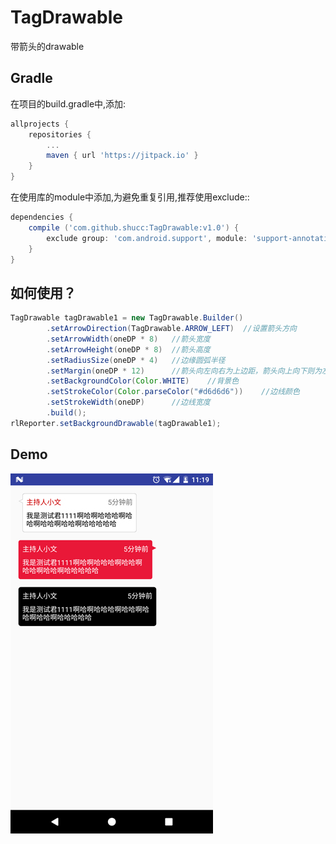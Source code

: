 # TagDrawable

带箭头的drawable

## Gradle

在项目的build.gradle中,添加:
```groovy
allprojects {
    repositories {
        ...
        maven { url 'https://jitpack.io' }
    }
}
```

在使用库的module中添加,为避免重复引用,推荐使用exclude::
```groovy
dependencies {
    compile ('com.github.shucc:TagDrawable:v1.0') {
        exclude group: 'com.android.support', module: 'support-annotations'
    }
}
```

## 如何使用？

```java
TagDrawable tagDrawable1 = new TagDrawable.Builder()
        .setArrowDirection(TagDrawable.ARROW_LEFT)  //设置箭头方向
        .setArrowWidth(oneDP * 8)   //箭头宽度
        .setArrowHeight(oneDP * 8)  //箭头高度
        .setRadiusSize(oneDP * 4)   //边缘圆弧半径
        .setMargin(oneDP * 12)      //箭头向左向右为上边距，箭头向上向下则为左边距
        .setBackgroundColor(Color.WHITE)    //背景色
        .setStrokeColor(Color.parseColor("#d6d6d6"))    //边线颜色
        .setStrokeWidth(oneDP)      //边线宽度
        .build();
rlReporter.setBackgroundDrawable(tagDrawable1);
```

## Demo
![](https://github.com/shucc/TagDrawable/blob/master/demo/demo.jpg)